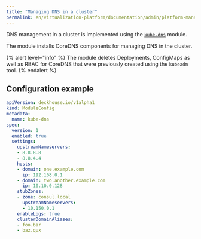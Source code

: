 ```yaml
---
title: "Managing DNS in a cluster"
permalink: en/virtualization-platform/documentation/admin/platform-management/network/other/dns.html
---
```


DNS management in a cluster is implemented using the [`kube-dns`](/modules/kube-dns/) module.

The module installs CoreDNS components for managing DNS in the cluster.

{% alert level="info" %}
The module deletes Deployments, ConfigMaps as well as RBAC for CoreDNS that were previously created using the `kubeadm` tool.
{% endalert %}

## Configuration example

```yaml
apiVersion: deckhouse.io/v1alpha1
kind: ModuleConfig
metadata:
  name: kube-dns
spec:
  version: 1
  enabled: true
  settings:
    upstreamNameservers:
    - 8.8.8.8
    - 8.8.4.4
    hosts:
    - domain: one.example.com
      ip: 192.168.0.1
    - domain: two.another.example.com
      ip: 10.10.0.128
    stubZones:
    - zone: consul.local
      upstreamNameservers:
      - 10.150.0.1
    enableLogs: true
    clusterDomainAliases:
    - foo.bar
    - baz.qux

```
